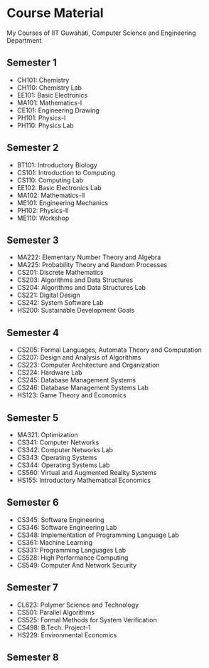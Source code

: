 # Course Material
My Courses of IIT Guwahati, Computer Science and Engineering Department

## Semester 1
- CH101: Chemistry
- CH110: Chemistry Lab
- EE101: Basic Electronics
- MA101: Mathematics-I
- CE101: Engineering Drawing
- PH101: Physics-I
- PH110: Physics Lab

## Semester 2
- BT101: Introductory Biology
- CS101: Introduction to Computing
- CS110: Computing Lab
- EE102: Basic Electronics Lab
- MA102: Mathematics-II
- ME101: Engineering Mechanics
- PH102: Physics-II
- ME110: Workshop

## Semester 3
- MA222: Elementary Number Theory and Algebra
- MA225: Probability Theory and Random Processes
- CS201: Discrete Mathematics
- CS203: Algorithms and Data Structures
- CS204: Algorithms and Data Structures Lab
- CS221: Digital Design
- CS242: System Software Lab
- HS200: Sustainable Development Goals

## Semester 4
- CS205: Formal Languages, Automata Theory and Computation
- CS207: Design and Analysis of Algorithms
- CS223: Computer Architecture and Organization
- CS224: Hardware Lab
- CS245: Database Management Systems
- CS246: Database Management Systems Lab
- HS123: Game Theory and Economics

## Semester 5
- MA321: Optimization
- CS341: Computer Networks
- CS342: Computer Networks Lab
- CS343: Operating Systems
- CS344: Operating Systems Lab
- CS560: Virtual and Augmented Reality Systems
- HS155: Introductory Mathematical Economics

## Semester 6
- CS345: Software Engineering
- CS346: Software Engineering Lab
- CS348: Implementation of Programming Language Lab
- CS361: Machine Learning
- CS331: Programming Languages Lab
- CS528: High Performance Computing
- CS549: Computer And Network Security

## Semester 7
- CL623: Polymer Science and Technology
- CS501: Parallel Algorithms
- CS525: Formal Methods for System Verification
- CS498: B.Tech. Project-1
- HS229: Environmental Economics

## Semester 8